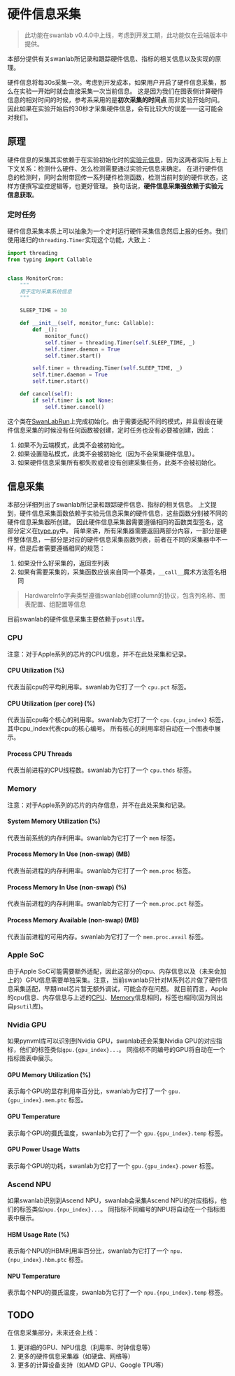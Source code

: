 # 硬件信息采集

> 此功能在swanlab v0.4.0中上线，考虑到开发工期，此功能仅在云端版本中提供。

本部分提供有关swanlab所记录和跟踪硬件信息、指标的相关信息以及实现的原理。

硬件信息将每30s采集一次。考虑到开发成本，如果用户开启了硬件信息采集，那么在实验一开始时就会直接采集一次当前信息。
这是因为我们在图表侧计算硬件信息的相对时间的时候，参考系采用的是**初次采集的时间点**
而非实验开始时间。因此如果在实验开始后的30秒才采集硬件信息，会有比较大的误差——这可能会对我们。

## 原理

硬件信息的采集其实依赖于在实验初始化时的[实验元信息](/docs/实验元数据.md)，因为这两者实际上有上下文关系：检测什么硬件、怎么检测需要通过实验元信息来确定。
在进行硬件信息的检测时，同时会附带回传一系列硬件检测函数，检测当前时刻的硬件状态，这样方便撰写监控逻辑等，也更好管理。
换句话说，**硬件信息采集强依赖于实验元信息获取**。

### 定时任务

硬件信息采集本质上可以抽象为一个定时运行硬件采集信息然后上报的任务。我们使用递归的`threading.Timer`实现这个功能，大致上：

```python
import threading
from typing import Callable


class MonitorCron:
    """
    用于定时采集系统信息
    """

    SLEEP_TIME = 30

    def __init__(self, monitor_func: Callable):
        def _():
            monitor_func()
            self.timer = threading.Timer(self.SLEEP_TIME, _)
            self.timer.daemon = True
            self.timer.start()

        self.timer = threading.Timer(self.SLEEP_TIME, _)
        self.timer.daemon = True
        self.timer.start()

    def cancel(self):
        if self.timer is not None:
            self.timer.cancel()
```

这个类在[SwanLabRun](/swanlab/data/run/main.py)上完成初始化。由于需要适配不同的模式，并且假设在硬件信息采集的时候没有任何函数被创建，定时任务也没有必要被创建，因此：

1. 如果不为云端模式，此类不会被初始化。
2. 如果设置隐私模式，此类不会被初始化（因为不会采集硬件信息）。
3. 如果硬件信息采集所有都失败或者没有创建采集任务，此类不会被初始化。

## 信息采集

本部分详细列出了swanlab所记录和跟踪硬件信息、指标的相关信息。 上文提到，硬件信息采集函数依赖于实验元信息采集的硬件信息，这些函数分别被不同的硬件信息采集器所创建。
因此硬件信息采集器需要遵循相同的函数类型签名，这部分定义在[type.py](/swanlab/data/run/metadata/hardware/type.py)中。
简单来讲，所有采集器需要返回两部分内容，一部分是硬件整体信息，一部分是对应的硬件信息采集函数列表，前者在不同的采集器中不一样，但是后者需要遵循相同的规范：

1. 如果没什么好采集的，返回空列表
2. 如果有需要采集的，采集函数应该来自同一个基类，`__call__`魔术方法签名相同

> HardwareInfo字典类型遵循swanlab创建column的协议，包含列名称、图表配置、组配置等信息

目前swanlab的硬件信息采集主要依赖于`psutil`库。

### CPU

注意：对于Apple系列的芯片的CPU信息，并不在此处采集和记录。

#### CPU Utilization (%)

代表当前cpu的平均利用率。swanlab为它打了一个 `cpu.pct` 标签。

#### CPU Utilization (per core) (%)

代表当前cpu每个核心的利用率。swanlab为它打了一个 `cpu.{cpu_index}` 标签，其中cpu_index代表cpu的核心编号。
所有核心的利用率将自动在一个图表中展示。

#### Process CPU Threads

代表当前进程的CPU线程数。swanlab为它打了一个 `cpu.thds` 标签。

### Memory

注意：对于Apple系列的芯片的内存信息，并不在此处采集和记录。

#### System Memory Utilization (%)

代表当前系统的内存利用率。swanlab为它打了一个 `mem` 标签。

#### Process Memory In Use (non-swap) (MB)

代表当前进程的内存利用率。swanlab为它打了一个 `mem.proc` 标签。

#### Process Memory In Use (non-swap) (%)

代表当前进程的内存利用率。swanlab为它打了一个 `mem.proc.pct` 标签。

#### Process Memory Available (non-swap) (MB)

代表当前进程的可用内存。swanlab为它打了一个 `mem.proc.avail` 标签。

### Apple SoC

由于Apple SoC可能需要额外适配，因此这部分的cpu、内存信息以及（未来会加上的）GPU信息需要单独采集。注意，当前swanlab只针对M系列芯片做了硬件信息采集适配，早期intel芯片暂无额外调试，可能会存在问题。
就目前而言，Apple的cpu信息、内存信息与上述的[CPU](#cpu)、[Memory](#memory)信息相同，标签也相同(因为同出自`psutil`库)。

### Nvidia GPU

如果pynvml库可以识别到Nvidia GPU，swanlab还会采集Nvidia GPU的对应指标，他们的标签类似`gpu.{gpu_index}...`。
同指标不同编号的GPU将自动在一个指标图表中展示。

#### GPU Memory Utilization (%)

表示每个GPU的显存利用率百分比，swanlab为它打了一个 `gpu.{gpu_index}.mem.ptc` 标签。

#### GPU Temperature

表示每个GPU的摄氏温度，swanlab为它打了一个 `gpu.{gpu_index}.temp` 标签。

#### GPU Power Usage Watts

表示每个GPU的功耗，swanlab为它打了一个 `gpu.{gpu_index}.power` 标签。

### Ascend NPU

如果swanlab识别到Ascend NPU，swanlab会采集Ascend NPU的对应指标，他们的标签类似`npu.{npu_index}...`。
同指标不同编号的NPU将自动在一个指标图表中展示。

#### HBM Usage Rate (%)

表示每个NPU的HBM利用率百分比，swanlab为它打了一个 `npu.{npu_index}.hbm.ptc` 标签。

#### NPU Temperature

表示每个NPU的摄氏温度，swanlab为它打了一个 `npu.{npu_index}.temp` 标签。

## TODO

在信息采集部分，未来还会上线：

1. 更详细的GPU、NPU信息（利用率、时钟信息等）
2. 更多的硬件信息采集器（如硬盘、网络等）
3. 更多的计算设备支持（如AMD GPU、Google TPU等）